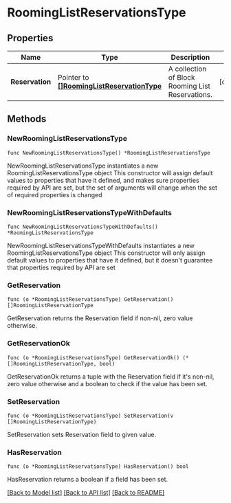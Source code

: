 # RoomingListReservationsType

## Properties

Name | Type | Description | Notes
------------ | ------------- | ------------- | -------------
**Reservation** | Pointer to [**[]RoomingListReservationType**](RoomingListReservationType.md) | A collection of Block Rooming List Reservations. | [optional] 

## Methods

### NewRoomingListReservationsType

`func NewRoomingListReservationsType() *RoomingListReservationsType`

NewRoomingListReservationsType instantiates a new RoomingListReservationsType object
This constructor will assign default values to properties that have it defined,
and makes sure properties required by API are set, but the set of arguments
will change when the set of required properties is changed

### NewRoomingListReservationsTypeWithDefaults

`func NewRoomingListReservationsTypeWithDefaults() *RoomingListReservationsType`

NewRoomingListReservationsTypeWithDefaults instantiates a new RoomingListReservationsType object
This constructor will only assign default values to properties that have it defined,
but it doesn't guarantee that properties required by API are set

### GetReservation

`func (o *RoomingListReservationsType) GetReservation() []RoomingListReservationType`

GetReservation returns the Reservation field if non-nil, zero value otherwise.

### GetReservationOk

`func (o *RoomingListReservationsType) GetReservationOk() (*[]RoomingListReservationType, bool)`

GetReservationOk returns a tuple with the Reservation field if it's non-nil, zero value otherwise
and a boolean to check if the value has been set.

### SetReservation

`func (o *RoomingListReservationsType) SetReservation(v []RoomingListReservationType)`

SetReservation sets Reservation field to given value.

### HasReservation

`func (o *RoomingListReservationsType) HasReservation() bool`

HasReservation returns a boolean if a field has been set.


[[Back to Model list]](../README.md#documentation-for-models) [[Back to API list]](../README.md#documentation-for-api-endpoints) [[Back to README]](../README.md)


